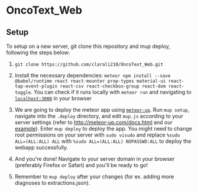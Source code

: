 # OncoText_Web

## Setup

To setup on a new server, git clone this repository and mup deploy, following the steps below:
1) ``git clone https://github.com/clarali210/OncoText_Web.git``

2) Install the necessary dependencies: ``meteor npm install --save @babel/runtime react react-mounter prop-types material-ui react-tap-event-plugin react-csv react-checkbox-group react-dom react-toggle``. You can check if it runs locally with ``meteor run`` and navigating to [``localhost:3000``](http://localhost:3000) in your browser

3) We are going to deploy the meteor app using [``meteor-up``](https://github.com/zodern/meteor-up). Run ``mup setup``, navigate into the ``.deploy`` directory, and edit ``mup.js`` according to your server settings (refer to http://meteor-up.com/docs.html and our [example](/example_mup.js)). Enter ``mup deploy`` to deploy the app. You might need to change root permissions on your server with ``sudo visudo`` and replace ``%sudo ALL=(ALL:ALL) ALL`` with ``%sudo ALL=(ALL:ALL) NOPASSWD:ALL`` to deploy the webapp successfully.

4) And you're done! Navigate to your server domain in your browser (preferably Firefox or Safari) and you'll be ready to go!

5) Remember to ``mup deploy`` after your changes (for ex. adding more diagnoses to extractions.json).
